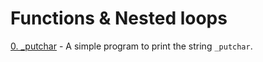 # Functions & Nested loops

[0. _putchar](./0-putchar.c) - A simple program to print the string `_putchar`.


